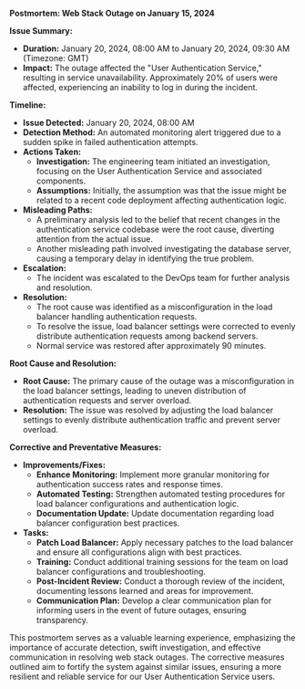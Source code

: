 **Postmortem: Web Stack Outage on January 15, 2024**

**Issue Summary:**
- **Duration:** January 20, 2024, 08:00 AM to January 20, 2024, 09:30 AM (Timezone: GMT)
- **Impact:** The outage affected the "User Authentication Service," resulting in service unavailability. Approximately 20% of users were affected, experiencing an inability to log in during the incident.

**Timeline:**
- **Issue Detected:** January 20, 2024, 08:00 AM
- **Detection Method:** An automated monitoring alert triggered due to a sudden spike in failed authentication attempts.
- **Actions Taken:**
  - **Investigation:** The engineering team initiated an investigation, focusing on the User Authentication Service and associated components.
  - **Assumptions:** Initially, the assumption was that the issue might be related to a recent code deployment affecting authentication logic.
- **Misleading Paths:**
  - A preliminary analysis led to the belief that recent changes in the authentication service codebase were the root cause, diverting attention from the actual issue.
  - Another misleading path involved investigating the database server, causing a temporary delay in identifying the true problem.
- **Escalation:**
  - The incident was escalated to the DevOps team for further analysis and resolution.
- **Resolution:**
  - The root cause was identified as a misconfiguration in the load balancer handling authentication requests.
  - To resolve the issue, load balancer settings were corrected to evenly distribute authentication requests among backend servers.
  - Normal service was restored after approximately 90 minutes.

**Root Cause and Resolution:**
- **Root Cause:** The primary cause of the outage was a misconfiguration in the load balancer settings, leading to uneven distribution of authentication requests and server overload.
- **Resolution:** The issue was resolved by adjusting the load balancer settings to evenly distribute authentication traffic and prevent server overload.

**Corrective and Preventative Measures:**
- **Improvements/Fixes:**
  - **Enhance Monitoring:** Implement more granular monitoring for authentication success rates and response times.
  - **Automated Testing:** Strengthen automated testing procedures for load balancer configurations and authentication logic.
  - **Documentation Update:** Update documentation regarding load balancer configuration best practices.
- **Tasks:**
  - **Patch Load Balancer:** Apply necessary patches to the load balancer and ensure all configurations align with best practices.
  - **Training:** Conduct additional training sessions for the team on load balancer configurations and troubleshooting.
  - **Post-Incident Review:** Conduct a thorough review of the incident, documenting lessons learned and areas for improvement.
  - **Communication Plan:** Develop a clear communication plan for informing users in the event of future outages, ensuring transparency.

This postmortem serves as a valuable learning experience, emphasizing the importance of accurate detection, swift investigation, and effective communication in resolving web stack outages. The corrective measures outlined aim to fortify the system against similar issues, ensuring a more resilient and reliable service for our User Authentication Service users.
